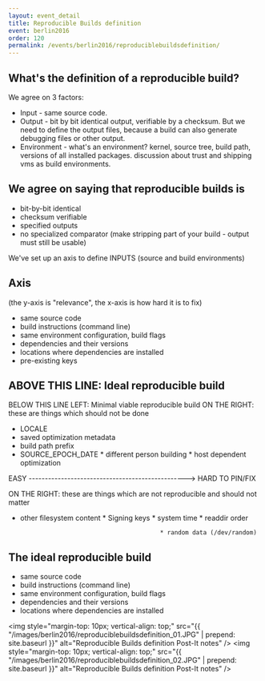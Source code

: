 ```yaml
---
layout: event_detail
title: Reproducible Builds definition
event: berlin2016
order: 120
permalink: /events/berlin2016/reproduciblebuildsdefinition/
---
```


What's the definition of a reproducible build?
-----------------------------------------------

We agree on 3 factors:

* Input - same source code.
* Output - bit by bit identical output, verifiable by a checksum. But we
need to define the output files, because a build can also generate
debugging files or other output.
* Environment - what's an environment? kernel, source tree, build path,
versions of all installed packages. discussion about trust and shipping
vms as build environments.


We agree on saying that
reproducible builds is
----------------------
* bit-by-bit identical
* checksum verifiable
* specified outputs
* no specialized comparator (make stripping part of your build - output
must still be usable)

We've set up an axis to define INPUTS (source and build environments)

Axis
----

(the y-axis is "relevance", the x-axis is how hard it is to fix)

*  same source code
* build instructions (command line)
* same environment configuration, build flags
* dependencies and their versions
* locations where dependencies are installed
* pre-existing keys

ABOVE THIS LINE: Ideal reproducible build
-------------------------------------------------------------------------
BELOW THIS LINE LEFT: Minimal viable reproducible build
ON THE RIGHT: these are things which should not be done

* LOCALE
* saved optimization metadata
* build path prefix
* SOURCE_EPOCH_DATE
                                             * different person building
                                           * host dependent optimization

EASY -------------------------------------------------> HARD TO PIN/FIX

ON THE RIGHT: these are things which are not reproducible and should not
matter

* other filesystem content
                                                         * Signing keys
                                                         * system time
                                                         * readdir order
                                                                                        
                                             * random data (/dev/random)


The ideal reproducible build
----------------------------
* same source code
* build instructions (command line)
* same environment configuration, build flags
* dependencies and their versions
* locations where dependencies are installed

<img style="margin-top: 10px; vertical-align: top;" src="{{ "/images/berlin2016/reproduciblebuildsdefinition_01.JPG" | prepend: site.baseurl }}" alt="Reproducible Builds definition Post-It notes" />
<img style="margin-top: 10px; vertical-align: top;" src="{{ "/images/berlin2016/reproduciblebuildsdefinition_02.JPG" | prepend: site.baseurl }}" alt="Reproducible Builds definition Post-It notes" />
